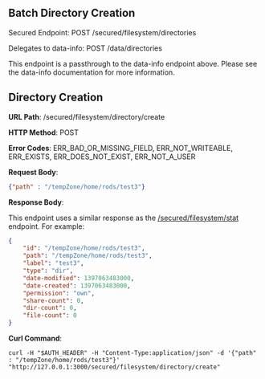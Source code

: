 Batch Directory Creation
------------------------

Secured Endpoint: POST /secured/filesystem/directories

Delegates to data-info: POST /data/directories

This endpoint is a passthrough to the data-info endpoint above. Please see the data-info documentation for more information.

Directory Creation
------------------

__URL Path__: /secured/filesystem/directory/create

__HTTP Method__: POST

__Error Codes__: ERR_BAD_OR_MISSING_FIELD, ERR_NOT_WRITEABLE, ERR_EXISTS, ERR_DOES_NOT_EXIST, ERR_NOT_A_USER

__Request Body__:

```json
{"path" : "/tempZone/home/rods/test3"}
```

__Response Body__:

This endpoint uses a similar response as the [/secured/filesystem/stat](stat.md#file-and-directory-status-information) endpoint. For example:

```json
{
    "id": "/tempZone/home/rods/test3",
    "path": "/tempZone/home/rods/test3",
    "label": "test3",
    "type": "dir",
    "date-modified": 1397063483000,
    "date-created": 1397063483000,
    "permission": "own",
    "share-count": 0,
    "dir-count": 0,
    "file-count": 0
}
```

__Curl Command__:

    curl -H "$AUTH_HEADER" -H "Content-Type:application/json" -d '{"path" : "/tempZone/home/rods/test3"}' "http://127.0.0.1:3000/secured/filesystem/directory/create"
